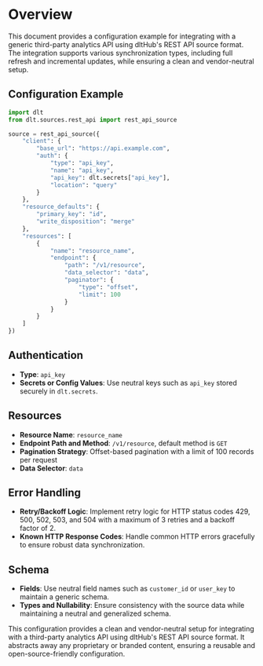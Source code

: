 # Overview

This document provides a configuration example for integrating with a generic third-party analytics API using dltHub's REST API source format. The integration supports various synchronization types, including full refresh and incremental updates, while ensuring a clean and vendor-neutral setup.

## Configuration Example

```python
import dlt
from dlt.sources.rest_api import rest_api_source

source = rest_api_source({
    "client": {
        "base_url": "https://api.example.com",
        "auth": {
            "type": "api_key",
            "name": "api_key",
            "api_key": dlt.secrets["api_key"],
            "location": "query"
        }
    },
    "resource_defaults": {
        "primary_key": "id",
        "write_disposition": "merge"
    },
    "resources": [
        {
            "name": "resource_name",
            "endpoint": {
                "path": "/v1/resource",
                "data_selector": "data",
                "paginator": {
                    "type": "offset",
                    "limit": 100
                }
            }
        }
    ]
})
```

## Authentication

- **Type**: `api_key`
- **Secrets or Config Values**: Use neutral keys such as `api_key` stored securely in `dlt.secrets`.

## Resources

- **Resource Name**: `resource_name`
- **Endpoint Path and Method**: `/v1/resource`, default method is `GET`
- **Pagination Strategy**: Offset-based pagination with a limit of 100 records per request
- **Data Selector**: `data`

## Error Handling

- **Retry/Backoff Logic**: Implement retry logic for HTTP status codes 429, 500, 502, 503, and 504 with a maximum of 3 retries and a backoff factor of 2.
- **Known HTTP Response Codes**: Handle common HTTP errors gracefully to ensure robust data synchronization.

## Schema

- **Fields**: Use neutral field names such as `customer_id` or `user_key` to maintain a generic schema.
- **Types and Nullability**: Ensure consistency with the source data while maintaining a neutral and generalized schema.

This configuration provides a clean and vendor-neutral setup for integrating with a third-party analytics API using dltHub's REST API source format. It abstracts away any proprietary or branded content, ensuring a reusable and open-source-friendly configuration.